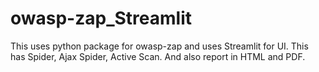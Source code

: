 # owasp-zap_Streamlit
This uses python package for owasp-zap and uses Streamlit for UI. This has Spider, Ajax Spider, Active Scan. And also report in HTML and PDF.
